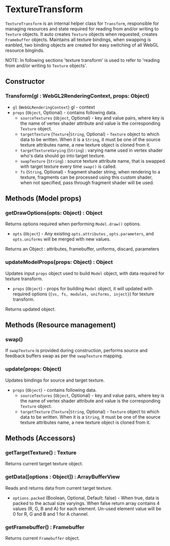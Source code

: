 # TextureTransform

`TextureTransform` is an internal helper class for `Transform`, responsible for managing resources and state required for reading from and/or writing to `Texture` objects. It auto creates `Texture` objects when requested, creates `Framebuffer` objects. Maintains all texture bindings, when swapping is eanbled, two binding objects are created for easy switching of all WebGL resource binginds.

NOTE: In following sections 'texture transform' is used to refer to 'reading from and/or writing to `Texture` objects'.

## Constructor

### Transform(gl : WebGL2RenderingContext, props: Object)

- `gl` (`WebGLRenderingContext`) gl - context
- `props` (`Object`, Optional) - contains following data.
  - `sourceTextures` (`Object`, Optional) - key and value pairs, where key is the name of vertex shader attribute and value is the corresponding `Texture` object.
  - `targetTexture` (`Texture`|`String`, Optional) - `Texture` object to which data to be written. When it is a `String`, it must be one of the source texture attributes name, a new texture object is cloned from it.
  - `targetTextureVarying` (`String`) : varying name used in vertex shader who's data should go into target texture.
  - `swapTexture` (`String`) : source texture attribute name, that is swapped with target texture every time `swap()` is called.
  - `fs` (`String`, Optional) - fragment shader string, when rendering to a texture, fragments can be processed using this custom shader, when not specified, pass through fragment shader will be used.

## Methods (Model props)

### getDrawOptions(opts: Object) : Object

Returns options required when performing `Model.draw()` options.

- `opts` (`Object`) - Any existing `opts.attributes` , `opts.parameters`, and `opts.uniforms` will be merged with new values.

Returns an Object : attributes, framebuffer, uniforms, discard, parameters

### updateModelProps(props: Object) : Object

Updates input `props` object used to build `Model` object, with data required for texture transform.

- `props` (`Object`) - props for building `Model` object, it will updated with required options (`{vs, fs, modules, uniforms, inject}`) for texture transform.

Returns updated object.

## Methods (Resource management)

### swap()

If `swapTexture` is provided during construction, performs source and feedback buffers swap as per the `swapTexture` mapping.

### update(props: Object)

Updates bindings for source and target texture.

- `props` (`Object`) - contains following data.
  - `sourceTextures` (`Object`, Optional) - key and value pairs, where key is the name of vertex shader attribute and value is the corresponding `Texture` object.
  - `targetTexture` (`Texture`|`String`, Optional) - `Texture` object to which data to be written. When it is a `String`, it must be one of the source texture attributes name, a new texture object is cloned from it.

## Methods (Accessors)

### getTargetTexture() : Texture

Returns current target texture object.

### getData([options : Object]) : ArrayBufferView

Reads and returns data from current target texture.

- `options.packed` (Boolean, Optional, Default: false) - When true, data is packed to the actual size varyings. When false return array contains 4 values (R, G, B and A) for each element. Un-used element value will be 0 for R, G and B and 1 for A channel.

### getFramebuffer() : Framebuffer

Returns current `Framebuffer` object.
